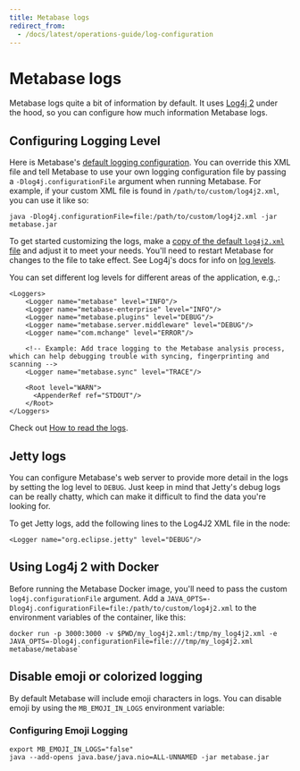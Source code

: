 ```yaml
---
title: Metabase logs
redirect_from:
  - /docs/latest/operations-guide/log-configuration
---
```


# Metabase logs

Metabase logs quite a bit of information by default. It uses [Log4j 2][log4j] under the hood, so you can configure how much information Metabase logs.

## Configuring Logging Level

Here is Metabase's [default logging configuration][default-log-config]. You can override this XML file and tell Metabase to use your own logging configuration file by passing a `-Dlog4j.configurationFile` argument when running Metabase. For example, if your custom XML file is found in `/path/to/custom/log4j2.xml`, you can use it like so:

```
java -Dlog4j.configurationFile=file:/path/to/custom/log4j2.xml -jar metabase.jar
```

To get started customizing the logs, make a [copy of the default `log4j2.xml` file][default-log-config] and adjust it to meet your needs. You'll need to restart Metabase for changes to the file to take effect. See Log4j's docs for info on [log levels][levels].

You can set different log levels for different areas of the application, e.g.,:

```
<Loggers>
    <Logger name="metabase" level="INFO"/>
    <Logger name="metabase-enterprise" level="INFO"/>
    <Logger name="metabase.plugins" level="DEBUG"/>
    <Logger name="metabase.server.middleware" level="DEBUG"/>
    <Logger name="com.mchange" level="ERROR"/>

    <!-- Example: Add trace logging to the Metabase analysis process, which can help debugging trouble with syncing, fingerprinting and scanning -->
    <Logger name="metabase.sync" level="TRACE"/>

    <Root level="WARN">
      <AppenderRef ref="STDOUT"/>
    </Root>
</Loggers>
```

Check out [How to read the logs][read-logs].

## Jetty logs

You can configure Metabase's web server to provide more detail in the logs by setting the log level to `DEBUG`. Just keep in mind that Jetty's debug logs can be really chatty, which can make it difficult to find the data you're looking for.

To get Jetty logs, add the following lines to the Log4J2 XML file in the <Loggers> node:

```
<Logger name="org.eclipse.jetty" level="DEBUG"/>
```

## Using Log4j 2 with Docker

Before running the Metabase Docker image, you'll need to pass the custom `log4j.configurationFile` argument. Add a `JAVA_OPTS=-Dlog4j.configurationFile=file:/path/to/custom/log4j2.xml` to the environment variables of the container, like this:

```
docker run -p 3000:3000 -v $PWD/my_log4j2.xml:/tmp/my_log4j2.xml -e JAVA_OPTS=-Dlog4j.configurationFile=file:///tmp/my_log4j2.xml metabase/metabase`
```

## Disable emoji or colorized logging

By default Metabase will include emoji characters in logs. You can disable emoji by using the `MB_EMOJI_IN_LOGS` environment variable:

### Configuring Emoji Logging

```
export MB_EMOJI_IN_LOGS="false"
java --add-opens java.base/java.nio=ALL-UNNAMED -jar metabase.jar
```

[default-log-config]: https://github.com/metabase/metabase/blob/master/resources/log4j2.xml
[levels]: https://logging.apache.org/log4j/2.x/manual/customloglevels.html
[log4j]: https://logging.apache.org/log4j/2.x/
[read-logs]: ../troubleshooting-guide/server-logs.md
